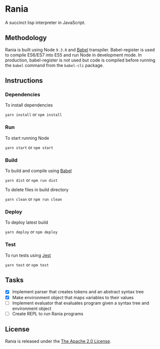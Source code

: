 # Rania

A succinct lisp interpreter in JavaScript.

## Methodology

Rania is built using Node `9.3.0` and [Babel](https://babel.io) transpiler. Babel-register is used to compile ES6/ES7 into ES5 and run Node in development mode. 
In production, babel-register is not used but code is compiled before running the `babel` command from the `babel-cli` package.

## Instructions

### Dependencies

To install dependencies

`yarn install` or `npm install`

### Run

To start running Node

`yarn start` or `npm start`

### Build

To build and compile using [Babel](https://babel.io)

`yarn dist` or `npm run dist`

To delete files in build directory

`yarn clean` or `npm run clean`

### Deploy

To deploy latest build

`yarn deploy` or `npm deploy`

### Test

To run tests using [Jest](https://facebook.github.io/jest/)

`yarn test` or `npm test`

## Tasks

- [x] Implement parser that creates tokens and an abstract syntax tree
- [x] Make environment object that maps variables to their values
- [ ] Implement evaluator that evaluates program given a syntax tree and environment object
- [ ] Create REPL to run Rania programs

## License 
Rania is released under the <a href="https://opensource.org/licenses/Apache-2.0">The Apache 2.0 License<a/>.


